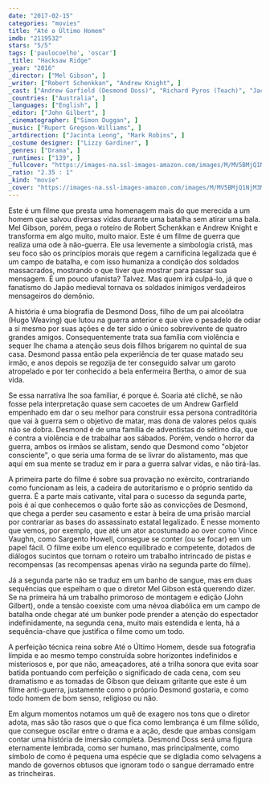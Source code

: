 ```yaml
---
date: "2017-02-15"
categories: "movies"
title: "Até o Último Homem"
imdb: "2119532"
stars: "5/5"
tags: ['paulocoelho', 'oscar']
_title: "Hacksaw Ridge"
_year: "2016"
_director: ["Mel Gibson", ]
_writer: ["Robert Schenkkan", "Andrew Knight", ]
_cast: ["Andrew Garfield (Desmond Doss)", "Richard Pyros (Teach)", "Jacob Warner (James Pinnick)", "Milo Gibson (Lucky Ford)", "Darcy Bryce (Young Desmond)", "Roman Guerriero (Young 'Hal' Doss)", "James Lugton (Hiker)", "Kasia Stelmach (Hiker's Friend)", "Hugo Weaving (Tom Doss)", ]
_countries: ["Australia", ]
_languages: ["English", ]
_editor: ["John Gilbert", ]
_cinematographer: ["Simon Duggan", ]
_music: ["Rupert Gregson-Williams", ]
_artdirection: ["Jacinta Leong", "Mark Robins", ]
_costume designer: ["Lizzy Gardiner", ]
_genres: ["Drama", ]
_runtimes: ["139", ]
_fullcover: "https://images-na.ssl-images-amazon.com/images/M/MV5BMjQ1NjM3MTUxNV5BMl5BanBnXkFtZTgwMDc5MTY5OTE@.jpg"
_ratio: "2.35 : 1"
_kind: "movie"
_cover: "https://images-na.ssl-images-amazon.com/images/M/MV5BMjQ1NjM3MTUxNV5BMl5BanBnXkFtZTgwMDc5MTY5OTE@._V1._SX91_SY140_.jpg"
---
```

Este é um filme que presta uma homenagem mais do que merecida a um homem que salvou diversas vidas durante uma batalha sem atirar uma bala. Mel Gibson, porém, pega o roteiro de Robert Schenkkan e Andrew Knight e transforma em algo muito, muito maior. Este é um filme de guerra que realiza uma ode à não-guerra. Ele usa levemente a simbologia cristã, mas seu foco são os princípios morais que regem a carnificina legalizada que é um campo de batalha, e com isso humaniza a condição dos soldados massacrados, mostrando o que tiver que mostrar para passar sua mensagem. É um pouco ufanista? Talvez. Mas quem irá culpá-lo, já que o fanatismo do Japão medieval tornava os soldados inimigos verdadeiros mensageiros do demônio.

A história é uma biografia de Desmond Doss, filho de um pai alcoólatra (Hugo Weaving) que lutou na guerra anterior e que vive o pesadelo de odiar a si mesmo por suas ações e de ter sido o único sobrevivente de quatro grandes amigos. Consequentemente trata sua família com violência e sequer lhe chama a atenção seus dois filhos brigarem no quintal de sua casa. Desmond passa então pela experiência de ter quase matado seu irmão, e anos depois se regozija de ter conseguido salvar um garoto atropelado e por ter conhecido a bela enfermeira Bertha, o amor de sua vida.

Se essa narrativa lhe soa familiar, é porque é. Soaria até clichê, se não fosse pela interpretação quase sem cacoetes de um Andrew Garfield empenhado em dar o seu melhor para construir essa persona contraditória que vai à guerra sem o objetivo de matar, mas dona de valores pelos quais não se dobra. Desmond é de uma família de adventistas do sétimo dia, que é contra a violência e de trabalhar aos sábados. Porém, vendo o horror da guerra, ambos os irmãos se alistam, sendo que Desmond como "objetor consciente", o que seria uma forma de se livrar do alistamento, mas que aqui em sua mente se traduz em ir para a guerra salvar vidas, e não tirá-las.

A primeira parte do filme é sobre sua provação no exército, contrariando como funcionam as leis, a cadeira de autoritarismo e o próprio sentido da guerra. É a parte mais cativante, vital para o sucesso da segunda parte, pois é aí que conhecemos o quão forte são as convicções de Desmond, que chega a perder seu casamento e estar à beira de uma prisão marcial por contrariar as bases do assassinato estatal legalizado. É nesse momento que vemos, por exemplo, que até um ator acostumado ao over como Vince Vaughn, como Sargento Howell, consegue se conter (ou se focar) em um papel fácil. O filme exibe um elenco equilibrado e competente, dotados de diálogos sucintos que tornam o roteiro um trabalho intrincado de pistas e recompensas (as recompensas apenas virão na segunda parte do filme).

Já a segunda parte não se traduz em um banho de sangue, mas em duas sequências que espelham o que o diretor Mel Gibson está querendo dizer. Se na primeira há um trabalho primoroso de montagem e edição (John Gilbert), onde a tensão coexiste com uma névoa diabólica em um campo de batalha onde chegar até um bunker pode prender a atenção do espectador indefinidamente, na segunda cena, muito mais estendida e lenta, há a sequência-chave que justifica o filme como um todo.

A perfeição técnica reina sobre Até o Último Homem, desde sua fotografia límpida e ao mesmo tempo construída sobre horizontes indefinidos e misteriosos e, por que não, ameaçadores, até a trilha sonora que evita soar batida pontuando com perfeição o significado de cada cena, com seu dramatismo e as tomadas de Gibson que deixam gritante que este é um filme anti-guerra, justamente como o próprio Desmond gostaria, e como todo homem de bom senso, religioso ou não.

Em algum momentos notamos um quê de exagero nos tons que o diretor adota, mas são tão rasos que o que fica como lembrança é um filme sólido, que consegue oscilar entre o drama e a ação, desde que ambas consigam contar uma história de imersão completa. Desmond Doss será uma figura eternamente lembrada, como ser humano, mas principalmente, como símbolo de como é pequena uma espécie que se digladia como selvagens a mando de governos obtusos que ignoram todo o sangue derramado entre as trincheiras.
